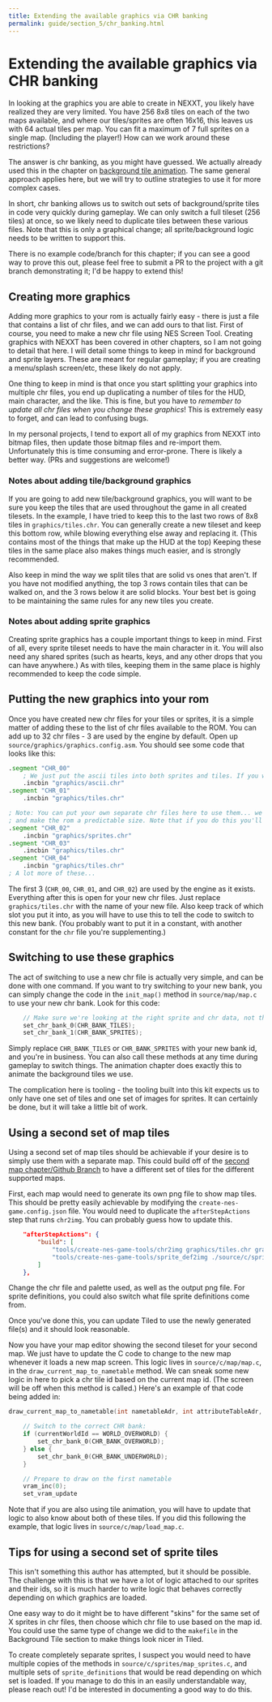 ```yaml
---
title: Extending the available graphics via CHR banking
permalink: guide/section_5/chr_banking.html
---
```

# Extending the available graphics via CHR banking

In looking at the graphics you are able to create in NEXXT, you likely have realized they are very
limited. You have 256 8x8 tiles on each of the two maps available, and where our tiles/sprites are often 
16x16, this leaves us with 64 actual tiles per map. You can fit a maximum of 7 full sprites on a single 
map. (Including the player!) How can we work around these restrictions?

The answer is chr banking, as you might have guessed. We actually already used this in the chapter on
[background tile animation](../section_4/animated_tiles.html). The same general approach applies here, but
we will try to outline strategies to use it for more complex cases. 

In short, chr banking allows us to switch out sets of background/sprite tiles in code very quickly during
gameplay. We can only switch a full tileset (256 tiles) at once, so we likely need to duplicate tiles between
these various files. Note that this is only a graphical change; all sprite/background logic needs to be
written to support this.

There is no example code/branch for this chapter; if you can see a good way to prove this out, please feel
free to submit a PR to the project with a git branch demonstrating it; I'd be happy to extend this!

## Creating more graphics 

Adding more graphics to your rom is actually fairly easy - there is just a file that contains a list of
chr files, and we can add ours to that list. First of course, you need to make a new chr file using NES
Screen Tool. Creating graphics with NEXXT has been covered in other chapters, so I am not going to detail 
that here. I will detail some things to keep in mind for background and sprite layers. These are meant for 
regular gameplay; if you are creating a menu/splash screen/etc, these likely do not apply.

One thing to keep in mind is that once you start splitting your graphics into multiple chr files, you end
up duplicating a number of tiles for the HUD, main character, and the like. This is fine, but you have to
_remember to update all chr files when you change these graphics_! This is extremely easy to forget, and can
lead to confusing bugs. 

In my personal projects, I tend to export all of my graphics from NEXXT into bitmap files, then
update those bitmap files and re-import them. Unfortunately this is time consuming and error-prone. There
is likely a better way. (PRs and suggestions are welcome!)

### Notes about adding tile/background graphics

If you are going to add new tile/background graphics, you will want to be sure you keep the tiles that are
used throughout the game in all created tilesets. In the example, I have tried to keep this to the last two 
rows of 8x8 tiles in `graphics/tiles.chr`. You can generally create a new tileset and keep this bottom row,
while blowing everything else away and replacing it. (This contains most of the things that make up the HUD
at the top) Keeping these tiles in the same place also makes things much easier, and is strongly recommended.

Also keep in mind the way we split tiles that are solid vs ones that aren't. If you have not modified anything,
the top 3 rows contain tiles that can be walked on, and the 3 rows below it are solid blocks. Your best bet
is going to be maintaining the same rules for any new tiles you create.

### Notes about adding sprite graphics

Creating sprite graphics has a couple important things to keep in mind. First of all, every sprite tileset
needs to have the main character in it. You will also need any shared sprites (such as hearts, keys, and
any other drops that you can have anywhere.) As with tiles, keeping them in the same place is highly
recommended to keep the code simple. 

## Putting the new graphics into your rom

Once you have created new chr files for your tiles or sprites, it is a simple matter of adding these to the
list of chr files available to the ROM. You can add up to 32 chr files - 3 are used by the engine by default.
Open up `source/graphics/graphics.config.asm`. You should see some
code that looks like this: 

```asm
.segment "CHR_00"
    ; We just put the ascii tiles into both sprites and tiles. If you want to get more clever you could do something else.
	.incbin "graphics/ascii.chr"
.segment "CHR_01"
	.incbin "graphics/tiles.chr"

; Note: You can put your own separate chr files here to use them... we only use 3 in the demo. This is to avoid warnings,
; and make the rom a predictable size. Note that if you do this you'll have to tweak the engine to support it! 
.segment "CHR_02"
	.incbin "graphics/sprites.chr"
.segment "CHR_03"
	.incbin "graphics/tiles.chr"
.segment "CHR_04"
	.incbin "graphics/tiles.chr"
; A lot more of these...
```

The first 3 (`CHR_00`, `CHR_01`, and `CHR_02`) are used by the engine as it exists. Everything after this is open 
for your new chr files. Just replace `graphics/tiles.chr` with the name of your new file. Also keep track of which
slot you put it into, as you will have to use this to tell the code to switch to this new bank. (You probably want
to put it in a constant, with another constant for the `chr` file you're supplementing.)

## Switching to use these graphics

The act of switching to use a new chr file is actually very simple, and can be done with one command. If you want 
to try switching to your new bank, you can simply change the code in the `init_map()` method in `source/map/map.c`
to use your new chr bank. Look for this code: 

```c
    // Make sure we're looking at the right sprite and chr data, not the ones for the menu.
    set_chr_bank_0(CHR_BANK_TILES);
    set_chr_bank_1(CHR_BANK_SPRITES);
```

Simply replace `CHR_BANK_TILES` or `CHR_BANK_SPRITES` with your new bank id, and you're in business. You can also
call these methods at any time during gameplay to switch things. The animation chapter does exactly this to animate
the background tiles we use.

The complication here is tooling - the tooling built into this kit expects us to only have one set of tiles and one
set of images for sprites. It can certainly be done, but it will take a little bit of work.

## Using a second set of map tiles

Using a second set of map tiles should be achievable if your desire is to simply use them with a separate map. This
could build off of the [second map chapter/Github Branch](../section_3/adding_a_second_map.html) to have a different
set of tiles for the different supported maps. 

First, each map would need to generate its own png file to show map tiles. This should be pretty easily achievable
by modifying the `create-nes-game.config.json` file. You would need to duplicate the `afterStepActions`
step that runs `chr2img`. You can probably guess how to update this.

```json
    "afterStepActions": {
        "build": [
            "tools/create-nes-game-tools/chr2img graphics/tiles.chr graphics/palettes/main_bg.pal graphics/generated/tiles.png",
            "tools/create-nes-game-tools/sprite_def2img ./source/c/sprites/sprite_definitions.c ./graphics/sprites.chr ./graphics/palettes/main_sprite.pal graphics/generated/sprites.png"
        ]
    },
```

Change the chr file and palette used, as well as the output png file. For sprite definitions, you could 
also switch what file sprite definitions come from.

Once you've done this, you can update Tiled to use the newly generated file(s) and it should look reasonable.

Now you have your map editor showing the second tileset for your second map. We just have to update the
C code to change to the new map whenever it loads a new map screen. This logic lives in `source/c/map/map.c`,
in the `draw_current_map_to_nametable` method. We can sneak some new logic in here to pick a chr tile id
based on the current map id. (The screen will be off when this method is called.) Here's an example
of that code being added in: 

```c
draw_current_map_to_nametable(int nametableAdr, int attributeTableAdr, unsigned char reverseAttributes) {

    // Switch to the correct CHR bank: 
    if (currentWorldId == WORLD_OVERWORLD) {
        set_chr_bank_0(CHR_BANK_OVERWORLD);
    } else {
        set_chr_bank_0(CHR_BANK_UNDERWORLD); 
    }

    // Prepare to draw on the first nametable
    vram_inc(0);
    set_vram_update
```

Note that if you are also using tile animation, you will have to update that logic to also know about
both of these tiles. If you did this following the example, that logic lives in `source/c/map/load_map.c`. 

## Tips for using a second set of sprite tiles

This isn't something this author has attempted, but it should be possible. The challenge with this is that
we have a lot of logic attached to our sprites and their ids, so it is much harder to write logic that 
behaves correctly depending on which graphics are loaded.

One easy way to do it might be to have different "skins" for the same set of X sprites in chr files, 
then choose which chr file to use based on the map id. You could use the same type of change we did
to the `makefile` in the Background Tile section to make things look nicer in Tiled.

To create completely separate sprites, I suspect you would need to have multiple copies of the methods
in `source/c/sprites/map_sprites.c`, and multiple sets of `sprite_definitions` that would be read depending
on which set is loaded. If you manage to do this in an easily understandable way, please reach out! I'd
be interested in documenting a good way to do this.